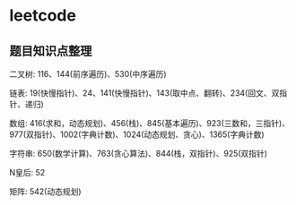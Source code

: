 # leetcode

## 题目知识点整理

二叉树: 116、144(前序遍历)、530(中序遍历)

链表: 19(快慢指针)、24、141(快慢指针)、143(取中点、翻转)、234(回文、双指针、递归)

数组: 416(求和，动态规划)、456(栈)、845(基本遍历)、923(三数和，三指针)、977(双指针)、1002(字典计数)、1024(动态规划、贪心)、1365(字典计数)

字符串: 650(数学计算)、763(贪心算法)、844(栈，双指针)、925(双指针)

N皇后: 52

矩阵: 542(动态规划)
